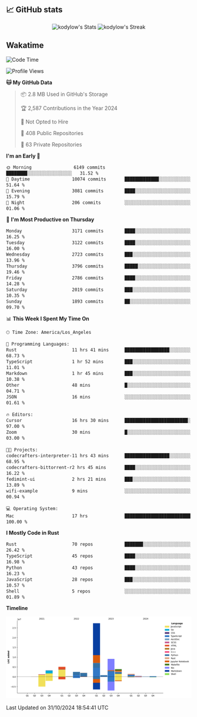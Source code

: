 ## 📈 GitHub stats
<!--START_SECTION:github-->
<div class="badges-githubstats">
  <p align="center">
    <img src="https://github-readme-stats.vercel.app/api?username=kodylow&theme=tokyonight&show_icons=true&hide_border=true&count_private=true" alt="kodylow's Stats" height="165">
    <img src="https://github-readme-streak-stats.herokuapp.com/?user=kodylow&theme=tokyonight&hide_border=true" alt="kodylow's Streak" height="165">
  </p>
</div>
<!--END_SECTION:github-->

## Wakatime 
<!--START_SECTION:waka-->
![Code Time](http://img.shields.io/badge/Code%20Time-1%2C226%20hrs%2057%20mins-blue)

![Profile Views](http://img.shields.io/badge/Profile%20Views-28-blue)

**🐱 My GitHub Data** 

> 📦 2.8 MB Used in GitHub's Storage 
 > 
> 🏆 2,587 Contributions in the Year 2024
 > 
> 🚫 Not Opted to Hire
 > 
> 📜 408 Public Repositories 
 > 
> 🔑 63 Private Repositories 
 > 
**I'm an Early 🐤** 

```text
🌞 Morning                6149 commits        ████████░░░░░░░░░░░░░░░░░   31.52 % 
🌆 Daytime                10074 commits       █████████████░░░░░░░░░░░░   51.64 % 
🌃 Evening                3081 commits        ████░░░░░░░░░░░░░░░░░░░░░   15.79 % 
🌙 Night                  206 commits         ░░░░░░░░░░░░░░░░░░░░░░░░░   01.06 % 
```
📅 **I'm Most Productive on Thursday** 

```text
Monday                   3171 commits        ████░░░░░░░░░░░░░░░░░░░░░   16.25 % 
Tuesday                  3122 commits        ████░░░░░░░░░░░░░░░░░░░░░   16.00 % 
Wednesday                2723 commits        ███░░░░░░░░░░░░░░░░░░░░░░   13.96 % 
Thursday                 3796 commits        █████░░░░░░░░░░░░░░░░░░░░   19.46 % 
Friday                   2786 commits        ████░░░░░░░░░░░░░░░░░░░░░   14.28 % 
Saturday                 2019 commits        ███░░░░░░░░░░░░░░░░░░░░░░   10.35 % 
Sunday                   1893 commits        ██░░░░░░░░░░░░░░░░░░░░░░░   09.70 % 
```


📊 **This Week I Spent My Time On** 

```text
🕑︎ Time Zone: America/Los_Angeles

💬 Programming Languages: 
Rust                     11 hrs 41 mins      █████████████████░░░░░░░░   68.73 % 
TypeScript               1 hr 52 mins        ███░░░░░░░░░░░░░░░░░░░░░░   11.01 % 
Markdown                 1 hr 45 mins        ███░░░░░░░░░░░░░░░░░░░░░░   10.38 % 
Other                    48 mins             █░░░░░░░░░░░░░░░░░░░░░░░░   04.71 % 
JSON                     16 mins             ░░░░░░░░░░░░░░░░░░░░░░░░░   01.61 % 

🔥 Editors: 
Cursor                   16 hrs 30 mins      ████████████████████████░   97.00 % 
Zoom                     30 mins             █░░░░░░░░░░░░░░░░░░░░░░░░   03.00 % 

🐱‍💻 Projects: 
codecrafters-interpreter-11 hrs 43 mins      █████████████████░░░░░░░░   68.95 % 
codecrafters-bittorrent-r2 hrs 45 mins       ████░░░░░░░░░░░░░░░░░░░░░   16.22 % 
fedimint-ui              2 hrs 21 mins       ███░░░░░░░░░░░░░░░░░░░░░░   13.89 % 
wifi-example             9 mins              ░░░░░░░░░░░░░░░░░░░░░░░░░   00.94 % 

💻 Operating System: 
Mac                      17 hrs              █████████████████████████   100.00 % 
```

**I Mostly Code in Rust** 

```text
Rust                     70 repos            ███████░░░░░░░░░░░░░░░░░░   26.42 % 
TypeScript               45 repos            ████░░░░░░░░░░░░░░░░░░░░░   16.98 % 
Python                   43 repos            ████░░░░░░░░░░░░░░░░░░░░░   16.23 % 
JavaScript               28 repos            ███░░░░░░░░░░░░░░░░░░░░░░   10.57 % 
Shell                    5 repos             ░░░░░░░░░░░░░░░░░░░░░░░░░   01.89 % 
```



**Timeline**

![Lines of Code chart](https://raw.githubusercontent.com/Kodylow/Kodylow/master/assets/bar_graph.png)


 Last Updated on 31/10/2024 18:54:41 UTC
<!--END_SECTION:waka-->
